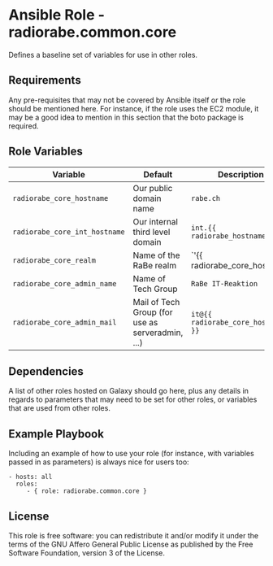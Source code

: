 # Ansible Role - radiorabe.common.core

Defines a baseline set of variables for use in other roles.

## Requirements

Any pre-requisites that may not be covered by Ansible itself or the role should be mentioned here. For instance, if the role uses the EC2 module, it may be a good idea to mention in this section that the boto package is required.

## Role Variables

| Variable | Default | Description |
| -------- | ------- | ----------- |
| `radiorabe_core_hostname` | Our public domain name | `rabe.ch` |
| `radiorabe_core_int_hostname` | Our internal third level domain | `int.{{ radiorabe_hostname }}` |
| `radiorabe_core_realm` | Name of the RaBe realm | `'{{ radiorabe_core_hostname | upper }}'` |
| `radiorabe_core_admin_name` | Name of Tech Group | `RaBe IT-Reaktion` |
| `radiorabe_core_admin_mail` | Mail of Tech Group (for use as serveradmin, ...) | `it@{{ radiorabe_core_hostname }}` |

## Dependencies

A list of other roles hosted on Galaxy should go here, plus any details in regards to parameters that may need to be set for other roles, or variables that are used from other roles.

## Example Playbook

Including an example of how to use your role (for instance, with variables passed in as parameters) is always nice for users too:

    - hosts: all
      roles:
         - { role: radiorabe.common.core }

## License

This role is free software: you can redistribute it and/or modify it under the terms of the GNU Affero General Public License as published by the Free Software Foundation, version 3 of the License.
